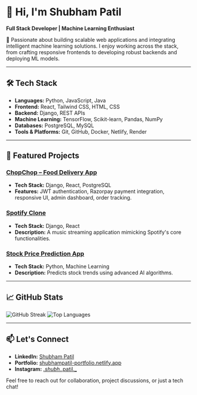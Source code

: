# 👋 Hi, I'm Shubham Patil

**Full Stack Developer | Machine Learning Enthusiast**

🚀 Passionate about building scalable web applications and integrating intelligent machine learning solutions. I enjoy working across the stack, from crafting responsive frontends to developing robust backends and deploying ML models.

---

## 🛠️ Tech Stack

- **Languages:** Python, JavaScript, Java
- **Frontend:** React, Tailwind CSS, HTML, CSS
- **Backend:** Django, REST APIs
- **Machine Learning:** TensorFlow, Scikit-learn, Pandas, NumPy
- **Databases:** PostgreSQL, MySQL
- **Tools & Platforms:** Git, GitHub, Docker, Netlify, Render

---

## 📌 Featured Projects

### [ChopChop – Food Delivery App](https://chopchopfooddelivery.netlify.app/login)
- **Tech Stack:** Django, React, PostgreSQL
- **Features:** JWT authentication, Razorpay payment integration, responsive UI, admin dashboard, order tracking.

### [Spotify Clone](#)
- **Tech Stack:** Django, React
- **Description:** A music streaming application mimicking Spotify's core functionalities.

### [Stock Price Prediction App](#)
- **Tech Stack:** Python, Machine Learning
- **Description:** Predicts stock trends using advanced AI algorithms.

---

## 📈 GitHub Stats

![GitHub Streak](https://github-readme-streak-stats.herokuapp.com/?user=Shubham-Patil-06&theme=default)
![Top Languages](https://github-readme-stats.vercel.app/api/top-langs/?username=Shubham-Patil-06&layout=compact)

---

## 📫 Let's Connect

- **LinkedIn:** [Shubham Patil](https://www.linkedin.com/in/shubham-patil-039aa135a/)
- **Portfolio:** [shubhampatil-portfolio.netlify.app](https://main.d242okr5fwywlh.amplifyapp.com/)
- **Instagram:** [_.shubh._.patil._](https://www.instagram.com/_.shubh._.patil._/)

Feel free to reach out for collaboration, project discussions, or just a tech chat!

